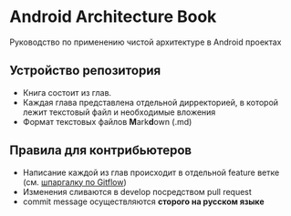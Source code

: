 # Android Architecture Book

Руководство по применению чистой архитектуре в Android проектах

## Устройство репозитория

* Книга состоит из глав. 
* Каждая глава представлена отдельной дирректорией, в которой лежит текстовый файл и необходимые вложения
* Формат текстовых файлов **M**ark**d**own (.md)

## Правила для контрибьютеров

* Написание каждой из глав происходит в отдельной feature ветке (см. [шпаргалку по Gitflow](https://danielkummer.github.io/git-flow-cheatsheet/index.ru_RU.html))
* Изменения сливаются в develop посредством pull request
* commit message осуществляются **сторого на русском языке**


